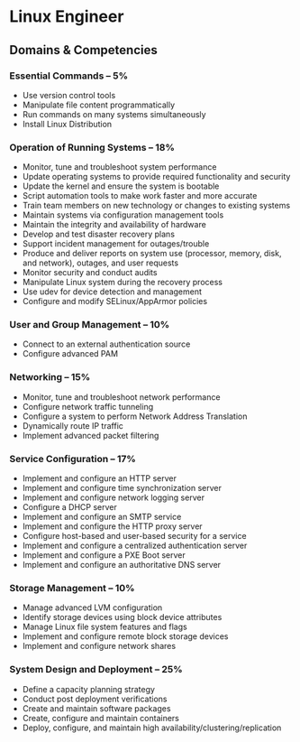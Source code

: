 # Linux Engineer

## Domains & Competencies

### Essential Commands – 5%
- Use version control tools
- Manipulate file content programmatically
- Run commands on many systems simultaneously
- Install Linux Distribution

### Operation of Running Systems – 18%
- Monitor, tune and troubleshoot system performance
- Update operating systems to provide required functionality and security
- Update the kernel and ensure the system is bootable
- Script automation tools to make work faster and more accurate
- Train team members on new technology or changes to existing systems
- Maintain systems via configuration management tools
- Maintain the integrity and availability of hardware
- Develop and test disaster recovery plans
- Support incident management for outages/trouble
- Produce and deliver reports on system use (processor, memory, disk, and network), outages, and user requests
- Monitor security and conduct audits
- Manipulate Linux system during the recovery process
- Use udev for device detection and management
- Configure and modify SELinux/AppArmor policies

### User and Group Management – 10%
- Connect to an external authentication source
- Configure advanced PAM

### Networking – 15%
- Monitor, tune and troubleshoot network performance
- Configure network traffic tunneling
- Configure a system to perform Network Address Translation
- Dynamically route IP traffic
- Implement advanced packet filtering

### Service Configuration – 17%
- Implement and configure an HTTP server
- Implement and configure time synchronization server
- Implement and configure network logging server
- Configure a DHCP server
- Implement and configure an SMTP service
- Implement and configure the HTTP proxy server
- Configure host-based and user-based security for a service
- Implement and configure a centralized authentication server
- Implement and configure a PXE Boot server
- Implement and configure an authoritative DNS server

### Storage Management – 10%
- Manage advanced LVM configuration
- Identify storage devices using block device attributes
- Manage Linux file system features and flags
- Implement and configure remote block storage devices
- Implement and configure network shares

### System Design and Deployment – 25%
- Define a capacity planning strategy
- Conduct post deployment verifications
- Create and maintain software packages
- Create, configure and maintain containers
- Deploy, configure, and maintain high availability/clustering/replication
